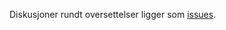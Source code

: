 Diskusjoner rundt oversettelser ligger som [issues](https://github.com/nodeschool-no/oversettere/issues).